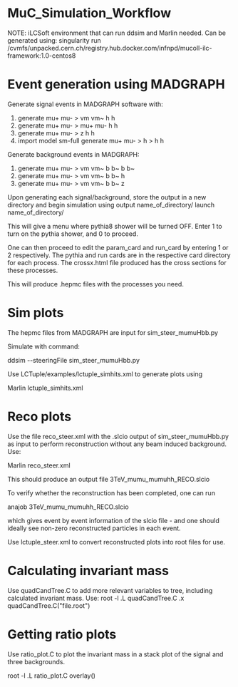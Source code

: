 # MuC_Simulation_Workflow

NOTE: iLCSoft environment that can run ddsim and Marlin needed. Can be generated using:
singularity run /cvmfs/unpacked.cern.ch/registry.hub.docker.com/infnpd/mucoll-ilc-framework:1.0-centos8

# Event generation using MADGRAPH 

Generate signal events in MADGRAPH software with: 
1. generate mu+ mu- > vm vm~ h h
2. generate mu+ mu- > mu+ mu- h h
3. generate mu+ mu- > z h h
4. import model sm-full
generate mu+ mu- > h > h h

Generate background events in MADGRAPH:
1. generate mu+ mu- > vm vm~ b b~ b b~
2. generate mu+ mu- > vm vm~ b b~ h
3. generate mu+ mu- > vm vm~ b b~ z

Upon generating each signal/background, store the output in a new directory and begin simulation using 
output name_of_directory/
launch name_of_directory/

This will give a menu where pythia8 shower will be turned OFF. Enter 1 to turn on the pythia shower, and 0 to proceed. 

One can then proceed to edit the param_card and run_card by entering 1 or 2 respectively. The pythia and run cards are in the respective card directory for each process. The crossx.html file produced has the cross sections for these processes. 

This will produce .hepmc files with the processes you need. 


# Sim plots

The hepmc files from MADGRAPH are input for sim_steer_mumuHbb.py 

Simulate with command: 

ddsim --steeringFile sim_steer_mumuHbb.py 

Use LCTuple/examples/lctuple_simhits.xml to generate plots using 

Marlin lctuple_simhits.xml


# Reco plots 

Use the file reco_steer.xml with the .slcio output of sim_steer_mumuHbb.py as input to perform reconstruction without any beam induced background. Use: 

Marlin reco_steer.xml 

This should produce an output file 3TeV_mumu_mumuhh_RECO.slcio 

To verify whether the reconstruction has been completed, one can run 

anajob 3TeV_mumu_mumuhh_RECO.slcio

which gives event by event information of the slcio file - and one should ideally see non-zero reconstructed particles in each event.

Use lctuple_steer.xml to convert reconstructed plots into root files for use. 


# Calculating invariant mass

Use quadCandTree.C to add more relevant variables to tree, including calculated invariant mass. Use:
root -l
.L quadCandTree.C
.x quadCandTree.C("file.root")

# Getting ratio plots 

Use ratio_plot.C to plot the invariant mass in a stack plot of the signal and three backgrounds. 

root -l
.L ratio_plot.C
overlay()


